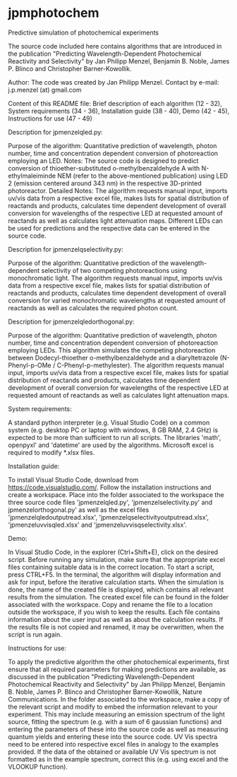 # jpmphotochem
Predictive simulation of photochemical experiments

The source code included here contains algorithms that are introduced in the publication "Predicting Wavelength-Dependent Photochemical Reactivity and Selectivity" 
by Jan Philipp Menzel, Benjamin B. Noble, James P. Blinco and Christopher Barner-Kowollik. 

Author: The code was created by Jan Philipp Menzel.
Contact by e-mail: j.p.menzel (at) gmail.com

Content of this README file: Brief description of each algorithm (12 - 32), System requirements (34 - 36), Installation guide (38 - 40), Demo (42 - 45), Instructions for use (47 - 49)

Description for jpmenzelqled.py:

Purpose of the algorithm: Quantitative prediction of wavelength, photon number, time and concentration dependent conversion of photoreaction employing an LED.
Notes: The source code is designed to predict conversion of thioether-substituted o-methylbenzaldehyde A with N-ethylmaleiminde NEM (refer to the above-mentioned publication) 
using LED 2 (emission centered around 343 nm) in the respective 3D-printed photoreactor. 
Detailed Notes: The algorithm requests manual input, imports uv/vis data from a respective excel file, makes lists for spatial distribution of reactands and products, 
calculates time dependent development of overall conversion for wavelengths of the respective LED at requested amount of reactands as well as calculates light attenuation maps.
Different LEDs can be used for predictions and the respective data can be entered in the source code.

Description for jpmenzelqselectivity.py:

Purpose of the algorithm: Quantitative prediction of the wavelength-dependent selectivity of two competing photoreactions using monochromatic light.
The algorithm requests manual input, imports uv/vis data from a respective excel file, makes lists for spatial distribution of reactands and products, 
calculates time dependent development of overall conversion for varied monochromatic wavelengths at requested amount of reactands as well as calculates the required photon count.

Description for jpmenzelqledorthogonal.py:

Purpose of the algorithm: Quantitative prediction of wavelength, photon number, time and concentration dependent conversion of photoreaction employing LEDs.
This algorithm simulates the competing photoreaction between Dodecyl-thioether o-methylbenzaldehyde and a diaryltetrazole (N-Phenyl-p-OMe / C-Phenyl-p-methylester).
The algorithm requests manual input, imports uv/vis data from a respective excel file, makes lists for spatial distribution of reactands and products, 
calculates time dependent development of overall conversion for wavelengths of the respective LED at requested amount of reactands as well as calculates light attenuation maps.

System requirements:

A standard python interpreter (e.g. Visual Studio Code) on a common system (e.g. desktop PC or laptop with windows, 8 GB RAM, 2.4 GHz) is expected  to be more than sufficient to run all scripts. The libraries 'math', openpyxl' and 'datetime' are used by the algorithms. Microsoft excel is required to modify *.xlsx files.

Installation guide:

To install Visual Studio Code, download from https://code.visualstudio.com/. Follow the installation instructions and create a workspace. Place into the folder associated to the workspace the three source code files 'jpmenzelqled.py', 'jpmenzelselectivity.py' and jpmenzelorthogonal.py' as well as the excel files 'jpmenzelqledoutputread.xlsx', 'jpmenzelqselectivityoutputread.xlsx', 'jpmenzeluvvisqled.xlsx' and 'jpmenzeluvvisqselectivity.xlsx'.

Demo:

In Visual Studio Code, in the explorer (Ctrl+Shift+E), click on the desired script. Before running any simulation, make sure that the appropriate excel files containing suitable data is in the correct location. 
To start a script, press CTRL+F5. In the terminal, the algorithm will display information and ask for input, before the iterative calculation starts. When the simulation is done, the name of the created file is displayed, which contains all relevant results from the simulation. The created excel file can be found in the folder associated with the workspace. Copy and rename the file to a location outside the workspace, if you wish to keep the results. Each file contains information about the user input as well as about the calculation results. If the results file is not copied and renamed, it may be overwritten, when the script is run again. 

Instructions for use:

To apply the predictive algorithm the other photochemical experiments, first ensure that all required parameters for making predictions are available, as discussed in the publication "Predicting Wavelength-Dependent Photochemical Reactivity and Selectivity" by Jan Philipp Menzel, Benjamin B. Noble, James P. Blinco and Christopher Barner-Kowollik, Nature Communications. In the folder associated to the workspace, make a copy of the relevant script and modify to embed the information relevant to your experiment. This may include measuring an emission spectrum of the light source, fitting the spectrum (e.g. with a sum of 6 gaussian functions) and entering the parameters of these into the source code as well as measuring quantum yields and entering these into the source code. UV Vis spectra need to be entered into respective excel files in analogy to the examples provided. If the data of the obtained or available UV Vis spectrum is not formatted as in the example spectrum, correct this (e.g. using excel and the VLOOKUP function).




